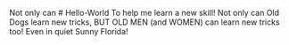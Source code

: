 Not only can # Hello-World
To help me learn a new skill!
Not only can Old Dogs learn new tricks, BUT OLD MEN (and WOMEN) can learn new tricks too!
Even in quiet Sunny Florida!
